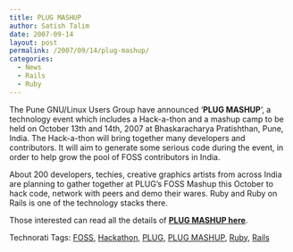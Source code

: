```yaml
---
title: PLUG MASHUP
author: Satish Talim
date: 2007-09-14
layout: post
permalink: /2007/09/14/plug-mashup/
categories:
  - News
  - Rails
  - Ruby
---
```

<div>
  <p>
    The Pune GNU/Linux Users Group have announced &#8216;<strong>PLUG MASHUP</strong>&#8216;, a technology event which includes a Hack-a-thon and a mashup camp to be held on October 13th and 14th, 2007 at Bhaskaracharya Pratishthan, Pune, India. The Hack-a-thon will bring together many developers and contributors. It will aim to generate some serious code during the event, in order to help grow the pool of FOSS contributors in India.
  </p>
  
  <p>
    About 200 developers, techies, creative graphics artists from across India are planning to gather together at PLUG&#8217;s FOSS Mashup this October to hack code, network with peers and demo their wares. Ruby and Ruby on Rails is one of the technology stacks there.
  </p>
  
  <p>
    Those interested can read all the details of <strong><a href="http://www.plug.org.in/mashup/">PLUG MASHUP here</a></strong>.
  </p>
</div>

Technorati Tags: <a href="http://technorati.com/tag/FOSS" rel="tag">FOSS</a>, <a href="http://technorati.com/tag/Hackathon" rel="tag">Hackathon</a>, <a href="http://technorati.com/tag/PLUG" rel="tag">PLUG</a>, <a href="http://technorati.com/tag/PLUG+MASHUP" rel="tag">PLUG MASHUP</a>, <a href="http://technorati.com/tag/Ruby" rel="tag">Ruby</a>, <a href="http://technorati.com/tag/Rails" rel="tag">Rails</a>

